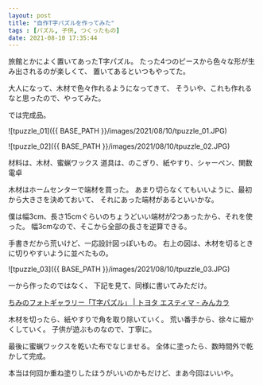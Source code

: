 ```yaml
---
layout: post
title: "自作T字パズルを作ってみた"
tags : [パズル, 子供, つくったもの]
date: 2021-08-10 17:35:44
---
```




旅館とかによく置いてあったT字パズル。
たった4つのピースから色々な形が生み出されるのが楽しくて、
置いてあるといつもやってた。

大人になって、木材で色々作れるようになってきて、
そういや、これも作れるなと思ったので、やってみた。


では完成品。



![tpuzzle_01]({{ BASE_PATH }}/images/2021/08/10/tpuzzle_01.JPG)

![tpuzzle_02]({{ BASE_PATH }}/images/2021/08/10/tpuzzle_02.JPG)


材料は、木材、蜜蝋ワックス
道具は、のこぎり、紙やすり、シャーペン、関数電卓



木材はホームセンターで端材を買った。
あまり切らなくてもいいように、最初から大きさを決めておいて、
それにあった端材があるといいかな。

僕は幅3cm、長さ15cmぐらいのちょうどいい端材が2つあったから、それを使った。
幅3cmなので、そこから全部の長さを逆算できる。


手書きだから荒いけど、一応設計図っぽいもの。
右上の図は、木材を切るときに切りやすいように並べたもの。

![tpuzzle_03]({{ BASE_PATH }}/images/2021/08/10/tpuzzle_03.JPG)


一から作ったのではなく、
下記を見て、同様に書いてみただけ。

[ちみのフォトギャラリー「T字パズル」 | トヨタ エスティマ - みんカラ](https://minkara.carview.co.jp/userid/184911/car/74500/1484004/photo.aspx)



木材を切ったら、紙やすりで角を取り除いていく。
荒い番手から、徐々に細かくしていく。
子供が遊ぶものなので、丁寧に。


最後に蜜蝋ワックスを乾いた布でなじませる。
全体に塗ったら、数時間外で乾かして完成。

本当は何回か重ね塗りしたほうがいいのかもだけど、まあ今回はいいや。


























